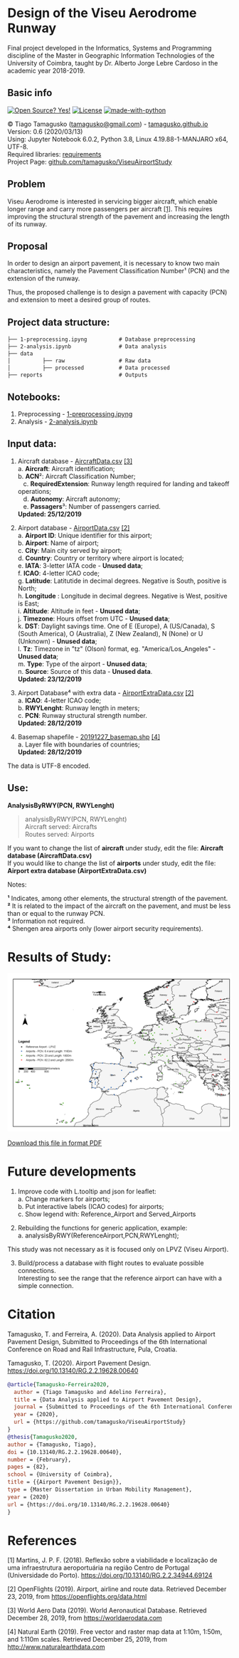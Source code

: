# Design of the Viseu Aerodrome Runway  
Final project developed in the Informatics, Systems and Programming discipline of the Master in Geographic Information Technologies of the University of Coimbra, taught by Dr. Alberto Jorge Lebre Cardoso in the academic year 2018-2019.

## Basic info
[![Open Source? Yes!](https://badgen.net/badge/Open%20Source%20%3F/Yes%21/blue?icon=github)](https://github.com/tamagusko) [![License](https://img.shields.io/badge/License-Apache%202.0-blue.svg)](LICENSE.md) [![made-with-python](https://img.shields.io/badge/Made%20with-Python-1f425f.svg)](https://www.python.org/) 

© Tiago Tamagusko (tamagusko@gmail.com) - [tamagusko.github.io](https://tamagusko.github.io)
 Version: 0.6 (2020/03/13)  
 Using: Jupyter Notebook 6.0.2, Python 3.8, Linux 4.19.88-1-MANJARO x64, UTF-8.  
 Required libraries: [requirements](/requirements.txt)  
 Project Page: [github.com/tamagusko/ViseuAirportStudy](https://github.com/tamagusko/ViseuAirportStudy/)  

## Problem

Viseu Aerodrome is interested in servicing bigger aircraft, which enable longer range and carry more passengers per aircraft [[1]](#1). This requires improving the structural strength of the pavement and increasing the length of its runway.

## Proposal

In order to design an airport pavement, it is necessary to know two main characteristics, namely the Pavement Classification Number¹ (PCN) and the extension of the runway.

Thus, the proposed challenge is to design a pavement with capacity (PCN) and extension to meet a desired group of routes.

## Project data structure:
    
    ├── 1-preprocessing.ipyng          # Database preprocessing 
    ├── 2-analysis.ipynb               # Data analysis
    ├── data                  
    │          ├── raw                 # Raw data
    │          ├── processed           # Data processed
    ├── reports                        # Outputs
    
## Notebooks:

1. Preprocessing - [1-preprocessing.ipyng](/1-preprocessing.ipynb)  
2. Analysis - [2-analysis.ipynb](/2-analysis.ipynb)

## Input data:

1. Aircraft database - [AircraftData.csv](/data/processed/AircraftData.csv) [[3]](#3)  
   a. **Aircraft**: Aircraft identification;  
   b. **ACN**²: Aircraft Classification Number;  
   c. **RequiredExtension**: Runway length required for landing and takeoff operations;  
   d. **Autonomy**: Aircraft autonomy;  
   e. **Passagers**³: Number of passengers carried.  
   **Updated: 25/12/2019**  

2. Airport database - [AirportData.csv](/data/processed/AirportData.csv) [[2]](#2)  
   a. **Airport ID**: 	Unique identifier for this airport;  
   b. **Airport**: Name of airport;  
   c. **City**:  Main city served by airport;  
   d. **Country**: 	Country or territory where airport is located;  
   e. **IATA**:  3-letter IATA code - **Unused data**;  
   f. **ICAO**:  4-letter ICAO code;  
   g. **Latitude**: 	Latitutide in decimal degrees. Negative is South, positive is North;  
   h. **Longitude** :	Longitude in decimal degrees. Negative is West, positive is East;  
   i. **Altitude**: 	Altitude in feet - **Unused data**;  
   j. **Timezone**: 	Hours offset from UTC  - **Unused data**;  
   k. **DST**: 	Daylight savings time. One of E (Europe), A (US/Canada), S (South America), O (Australia), Z (New Zealand), N (None) or U (Unknown)  - **Unused data**;  
   l. **Tz**: Timezone in "tz" (Olson) format, eg. "America/Los_Angeles" - **Unused data**;  
   m. **Type**: 	Type of the airport - **Unused data**;  
   n. **Source**: 	Source of this data - **Unused data**.  
   **Updated: 23/12/2019**  
3. Airport Database⁴ with extra data - [AirportExtraData.csv](/data/processed/AirportExtraData.csv) [[2]](#2)  
   a. **ICAO**:  4-letter ICAO code;  
   b. **RWYLenght**:  Runway length in meters;  
   c. **PCN**:  Runway structural strength number.  
   **Updated: 28/12/2019**  
4. Basemap shapefile - [20191227_basemap.shp](/data/processed/gis/20191227_basemap.shp) [[4]](#4)  
   a. Layer file with boundaries of countries;  
   **Updated: 28/12/2019**  
   
The data is UTF-8 encoded.

## Use:

**AnalysisByRWY(PCN, RWYLenght)**
> analysisByRWY(PCN, RWYLenght)  
Aircraft served: Aircrafts  
Routes served: Airports  

If you want to change the list of **aircraft** under study, edit the file: **Aircraft database (AircraftData.csv)**  
If you would like to change the list of **airports** under study, edit the file: **Airport extra database (AirportExtraData.csv)**

Notes: 

**¹** Indicates, among other elements, the structural strength of the pavement.  
**²** It is related to the impact of the aircraft on the pavement, and must be less than or equal to the runway PCN.  
**³** Information not required.  
**⁴** Shengen area airports only (lower airport security requirements).

# Results of Study:

![Results 20191229 by Tamagusko](https://github.com/tamagusko/ViseuAirportStudy/blob/master/reports/20191229Results.png)

[Download this file in format PDF](/reports/20191229Results.pdf)

# Future developments

1. Improve code with L.tooltip and json for leaflet:  
a. Change markers for airports;  
b. Put interactive labels (ICAO codes) for airports;  
c. Show legend with: Reference_Airport and Served_Airports

2. Rebuilding the functions for generic application, example:  
a. analysisByRWY(ReferenceAirport,PCN,RWYLenght);  

This study was not necessary as it is focused only on LPVZ (Viseu Airport).

3. Build/process a database with flight routes to evaluate possible connections.  
Interesting to see the range that the reference airport can have with a simple connection.

# Citation

Tamagusko, T. and Ferreira, A. (2020). Data Analysis applied to Airport Pavement Design, Submitted to Proceedings of the 6th International Conference on Road and Rail Infrastructure, Pula, Croatia.

Tamagusko, T. (2020). Airport Pavement Design. https://doi.org/10.13140/RG.2.2.19628.00640

```bibtex
@article{Tamagusko-Ferreira2020,
  author = {Tiago Tamagusko and Adelino Ferreira},
  title = {Data Analysis applied to Airport Pavement Design},
  journal = {Submitted to Proceedings of the 6th International Conference on Road and Rail Infrastructure},
  year = {2020},
  url = {https://github.com/tamagusko/ViseuAirportStudy}
}
@thesis{Tamagusko2020,
author = {Tamagusko, Tiago},
doi = {10.13140/RG.2.2.19628.00640},
number = {February},
pages = {82},
school = {University of Coimbra},
title = {{Airport Pavement Design}},
type = {Master Dissertation in Urban Mobility Management},
year = {2020}
url = {https://doi.org/10.13140/RG.2.2.19628.00640}
}
```

# References

<a id="1">[1]</a> 
Martins, J. P. F. (2018). 
Reflexão sobre a viabilidade e localização de uma infraestrutura aeroportuária na região Centro de Portugal (Universidade do Porto). 
https://doi.org/10.13140/RG.2.2.34944.69124 

<a id="2">[2]</a> 
OpenFlights (2019). 
Airport, airline and route data. 
Retrieved December 23, 2019, from https://openflights.org/data.html 

<a id="3">[3]</a> 
World Aero Data (2019). 
World Aeronautical Database. 
Retrieved December 28, 2019, from https://worldaerodata.com 

<a id="4">[4]</a> 
Natural Earth (2019). 
Free vector and raster map data at 1:10m, 1:50m, and 1:110m scales. 
Retrieved December 25, 2019, from http://www.naturalearthdata.com 
